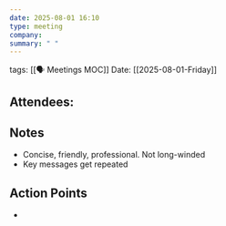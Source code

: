 ```yaml
---
date: 2025-08-01 16:10
type: meeting
company: 
summary: " "
---
```

tags: [[🗣️ Meetings MOC]]
Date: [[2025-08-01-Friday]]

**Attendees**: 
- 

## Notes
- Concise, friendly, professional. Not long-winded
- Key messages get repeated

## Action Points
- 

